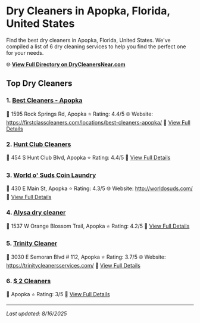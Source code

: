 # Dry Cleaners in Apopka, Florida, United States

Find the best dry cleaners in Apopka, Florida, United States. We've compiled a list of 6 dry cleaning services to help you find the perfect one for your needs.

🌐 **[View Full Directory on DryCleanersNear.com](https://drycleanersnear.com/city/US/Florida/Apopka)**

## Top Dry Cleaners

### 1. [Best Cleaners - Apopka](https://drycleanersnear.com/dryCleaner/68858832aef64230e206ad9e/best-cleaners-apopka)
📍 1595 Rock Springs Rd, Apopka
⭐ Rating: 4.4/5
🌐 Website: https://firstclasscleaners.com/locations/best-cleaners-apopka/
🔗 [View Full Details](https://drycleanersnear.com/dryCleaner/68858832aef64230e206ad9e/best-cleaners-apopka)

### 2. [Hunt Club Cleaners](https://drycleanersnear.com/dryCleaner/68858869aef64230e206b069/hunt-club-cleaners)
📍 454 S Hunt Club Blvd, Apopka
⭐ Rating: 4.4/5
🔗 [View Full Details](https://drycleanersnear.com/dryCleaner/68858869aef64230e206b069/hunt-club-cleaners)

### 3. [World o' Suds Coin Laundry](https://drycleanersnear.com/dryCleaner/688588abaef64230e206b276/world-o-suds-coin-laundry)
📍 430 E Main St, Apopka
⭐ Rating: 4.3/5
🌐 Website: http://worldosuds.com/
🔗 [View Full Details](https://drycleanersnear.com/dryCleaner/688588abaef64230e206b276/world-o-suds-coin-laundry)

### 4. [Alysa dry cleaner](https://drycleanersnear.com/dryCleaner/68858861aef64230e206b02a/alysa-dry-cleaner)
📍 1537 W Orange Blossom Trail, Apopka
⭐ Rating: 4.2/5
🔗 [View Full Details](https://drycleanersnear.com/dryCleaner/68858861aef64230e206b02a/alysa-dry-cleaner)

### 5. [Trinity Cleaner](https://drycleanersnear.com/dryCleaner/68858887aef64230e206b15a/trinity-cleaner)
📍 3030 E Semoran Blvd # 112, Apopka
⭐ Rating: 3.7/5
🌐 Website: https://trinitycleanersservices.com/
🔗 [View Full Details](https://drycleanersnear.com/dryCleaner/68858887aef64230e206b15a/trinity-cleaner)

### 6. [$ 2 Cleaners](https://drycleanersnear.com/dryCleaner/688588c3aef64230e206b327/2-cleaners)
📍 Apopka
⭐ Rating: 3/5
🔗 [View Full Details](https://drycleanersnear.com/dryCleaner/688588c3aef64230e206b327/2-cleaners)


---

*Last updated: 8/16/2025*
